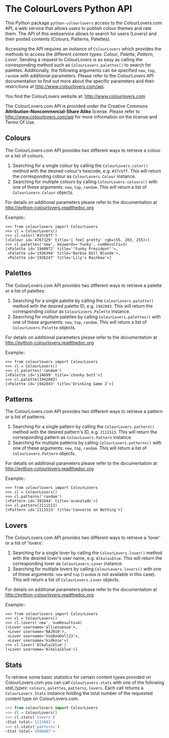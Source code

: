 The ColourLovers Python API
===========================

This Python package ``python-colourlovers`` access to the ColourLovers.com
API, a web service that allows users to publish colour themes and rate them.
The API of this webservice allows to search for users (Lovers) and their 
posted contents (Colours, Patterns, Palettes). 

Accessing the API requires an instance of ``ColourLovers``
which provides the methods to access the different content types: 
*Colour*, *Palette*, *Pattern*, *Lover*. Sending a request to 
ColourLovers is as easy as calling the corresponding method such as
``ColourLovers.palettes()`` to search for palettes. 
Additionally, the following arguments can be specified ``new``, ``top``, 
``random`` with additional parameters. Please refer to the ColourLovers 
API documentation to find out more about the specific parameters and 
their restrictions at http://www.colourlovers.com/api.

You find the ColourLovers website at: http://www.colourlovers.com

The ColourLovers.com API is provided under the Creative Commons
**Attribution-Noncommercial-Share Alike** license. Please refer to 
http://www.colourlovers.com/api for more information on the license
and Terms Of Use.


Colours
-------

The ColourLovers.com API provides two different ways to retrieve a
colour or a list of colours. 

1. Searching for a single colour by calling the ``ColourLovers.color()`` 
   method with the desired colour's hexcode, e.g. ``#37cbff``. This will
   return the corresponding colour as ``ColourLovers.Colour`` instance.
2. Searching  for multiple colours by calling ``ColourLovers.colours()``
   with one of these arguments: ``new``, ``top``, ``random``. This will
   return a list of ``ColourLovers.Colour`` objects.

For details on additional parameters please refer to the documentation at
http://python-colourlovers.readthedoc.org

Example::

    >>> from colourlovers import ColourLovers
    >>> cl = ColourLovers()
    >>> cl.color('#37cbff')
    [<Colour id='4767129' title='i feel pretty' rgb=(55, 203, 255)>]
    >>> cl.palettes('new', keywords='funky', numResults=3)
    [<Palette id='1940972' title='"Funky President"'>,
     <Palette id='1936394' title='Barbie Doll Blonde'>,
     <Palette id='1936247' title='Lily's Rainbow'>]    

Palettes
--------

The ColourLovers.com API provides two different ways to retrieve a
palette or a list of palettes: 

1. Searching for a single palette by calling the ``ColourLovers.palette()`` 
   method with the desired palette ID, e.g. ``1942043``. This will
   return the corresponding colour as ``ColourLovers.Palette`` instance.
2. Searching  for multiple palettes by calling ``ColourLovers.palettes()``
   with one of these arguments: ``new``, ``top``, ``random``. This will
   return a list of ``ColourLovers.Palette`` objects.

For details on additional parameters please refer to the documentation at
http://python-colourlovers.readthedoc.org

Example::

    >>> from colourlovers import ColourLovers
    >>> cl = ColourLovers()
    >>> cl.palettes('random')
    [<Palette id='114699' title='chunky butt'>]
    >>> cl.palette(1942043)
    [<Palette id='1942043' title='Drinking Game 2'>]

Patterns
--------

The ColourLovers.com API provides two different ways to retrieve a
pattern or a list of patterns. 

1. Searching for a single pattern by calling the ``ColourLovers.pattern()`` 
   method with the desired pattern's ID, e.g. ``2111513``. This will
   return the corresponding pattern as ``ColourLovers.Pattern`` instance.
2. Searching  for multiple patterns by calling ``ColourLovers.patterns()``
   with one of these arguments: ``new``, ``top``, ``random``. This will
   return a list of ``ColourLovers.Pattern`` objects.

For details on additional parameters please refer to the documentation at
http://python-colourlovers.readthedoc.org

Example::

    >>> from colourlovers import ColourLovers
    >>> cl = ColourLovers()
    >>> cl.patterns('random')
    [<Pattern id='391644' title='acanalado'>]
    >>> cl.pattern(2111513)
    [<Pattern id='2111513' title='Converse on Nothing'>]


Lovers
------

The ColourLovers.com API provides two different ways to retrieve a
'lover' or a list of 'lovers'. 

1. Searching for a single lover by calling the ``ColourLovers.lover()`` 
   method with the desired lover's user name, e.g. ``Alkalaiblue``. This will
   return the corresponding lover as ``ColourLovers.Lover`` instance.
2. Searching  for multiple lovers by calling ``ColourLovers.lovers()``
   with one of these arguments: ``new`` and  ``top`` (``random`` is not 
   available in this case). This will return a list of 
   ``ColourLovers.Lover`` objects.

For details on additional parameters please refer to the documentation at
http://python-colourlovers.readthedoc.org


Example::

    >>> from colourlovers import ColourLovers
    >>> cl = ColourLovers()
    >>> cl.lovers('new', numResults=4)
    [<Lover username='alliesuesue'>,
     <Lover username='NAJ910'>,
     <Lover username='VooDooDoll23'>,
     <Lover username='kidknie'>]
    >>> cl.lover('Alkalaiblue')
    [<Lover username='Alkalaiblue'>]

Stats
-----

To retrieve some basic statistics for certain content types provided on 
ColourLovers.com you can call ``ColourLovers.stats`` with one of the following
*stat_types*: ``colours``, ``palettes``, ``patterns``, ``lovers``. Each call
returns a ``ColourLovers.Stats`` instance holding the total number of the 
requested content type on ColourLovers.com.

```python
>>> from colourlovers import ColourLovers
>>> cl = ColourLovers()
>>> cl.stats('lovers')
<Stat total='1113083'>
>>> cl.stats('patterns')
<Stat total='2096087'>
```
